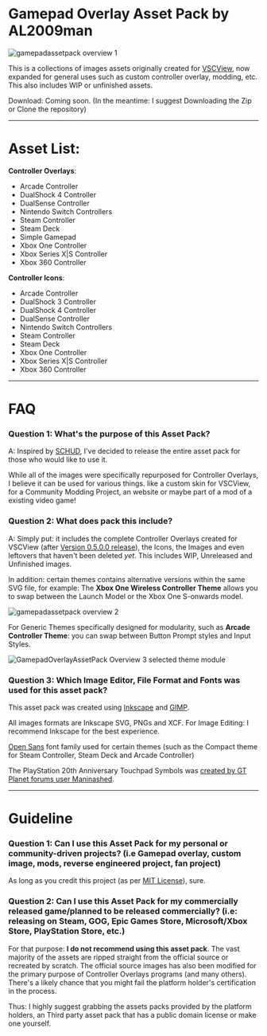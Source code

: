 # Gamepad Overlay Asset Pack by AL2009man

![gamepadassetpack overview 1](https://github.com/AL2009man/Gamepad-Overlay-Asset-Pack/assets/67606569/cd14c7d4-f98f-49a6-84ca-f07c9cbe2aa4)

This is a collections of images assets originally created for [VSCView](https://github.com/Nielk1/VSCView/), now expanded for general uses such as custom controller overlay, modding, etc. This also includes WIP or unfinished assets.

Download: Coming soon. (In the meantime: I suggest Downloading the Zip or Clone the repository)

---

# Asset List:

**Controller Overlays**: 

* Arcade Controller
* DualShock 4 Controller
* DualSense Controller
* Nintendo Switch Controllers
* Steam Controller
* Steam Deck
* Simple Gamepad
* Xbox One  Controller
* Xbox Series X|S Controller
* Xbox 360 Controller

**Controller Icons**:

* Arcade Controller
* DualShock 3 Controller
* DualShock 4 Controller
* DualSense Controller
* Nintendo Switch Controllers
* Steam Controller
* Steam Deck
* Xbox One  Controller
* Xbox Series X|S Controller
* Xbox 360 Controller

---

# FAQ

### Question 1: What's the purpose of this Asset Pack?

A: Inspired by [SCHUD](https://github.com/FliiFe/schud), I've decided to release the entire asset pack for those who would like to use it. 

While all of the images were specifically repurposed for Controller Overlays, I believe it can be used for various things. like a custom skin for VSCView, for a Community Modding Project, an website or maybe part of a mod of a existing video game!


### Question 2: What does pack this include?

A: Simply put: it includes the complete Controller Overlays created for VSCView (after [Version 0.5.0.0 release](https://github.com/Nielk1/VSCView/releases/tag/v0.5.0.0)), the Icons, the Images and even leftovers that haven't been deleted *yet*. This includes WIP, Unreleased and Unfinished images. 

In addition: certain themes contains alternative versions within the same SVG file, for example: The **Xbox One Wireless Controller Theme** allows you to swap between the Launch Model or the Xbox One S-onwards model. 

![gamepadassetpack overview 2](https://github.com/AL2009man/Gamepad-Overlay-Asset-Pack/assets/67606569/03384c8f-609d-4c7f-b936-557d4e764e78)

For Generic Themes specifically designed for modularity, such as **Arcade Controller Theme**: you can swap between Button Prompt styles and Input Styles.

![GamepadOverlayAssetPack Overview 3 selected theme module](https://github.com/AL2009man/Gamepad-Overlay-Asset-Pack/assets/67606569/5ee380b2-28fc-4113-81ad-15b0a2687954)



### Question 3: Which Image Editor, File Format and Fonts was used for this asset pack?

This asset pack was created using [Inkscape](https://inkscape.org/) and [GIMP](https://www.gimp.org/). 

All images formats are Inkscape SVG, PNGs and XCF. For Image Editing: I recommend Inkscape for the best experience.

[Open Sans](https://fonts.google.com/specimen/Open+Sans) font family used for certain themes (such as the Compact theme for Steam Controller, Steam Deck and Arcade Controller)

The PlayStation 20th Anniversary Touchpad Symbols was [created by GT Planet forums user Maninashed](https://www.gtplanet.net/forum/threads/gt-sport-svg-request-thread-please-read-1st-post.367463/page-89#post-12340218).



---

# Guideline

### Question 1: Can I use this Asset Pack for my personal or community-driven projects? (i.e Gamepad overlay, custom image, mods, reverse engineered project, fan project)

As long as you credit this project (as per [MIT License](https://github.com/AL2009man/Gamepad-Overlay-Asset-Pack/blob/main/LICENSE)), sure.


### Question 2: Can I use this Asset Pack for my commercially released game/planned to be released commercially? (i.e: releasing on Steam, GOG, Epic Games Store, Microsoft/Xbox Store, PlayStation Store, etc.) 

For that purpose: **I do not recommend using this asset pack**. The vast majority of the assets are ripped straight from the official source or recreated by scratch. The official source images has also been modified for the primary purpose of Controller Overlays programs (and many others). There's a likely chance that you might fail the platform holder's certification in the process.

Thus: I highly suggest grabbing the assets packs provided by the platform holders, an Third party asset pack that has a public domain license or make one yourself.
